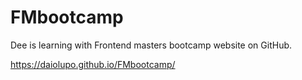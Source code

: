 # FMbootcamp
Dee is learning with Frontend masters bootcamp website on GitHub.

https://daiolupo.github.io/FMbootcamp/
